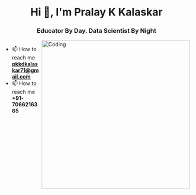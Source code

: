 <h1 align="center">Hi 👋, I'm Pralay K Kalaskar</h1>
<h3 align="center">Educator By Day. Data Scientist By Night</h3>

<img align="right" alt="Coding" width="400" src="https://cdn.dribbble.com/users/1162077/screenshots/3848914/programmer.gif">

<p align="left"> <a href="https://twitter.com/" target="blank"><img src="https://img.shields.io/twitter/follow/?logo=twitter&style=for-the-badge" alt="" /></a> </p>

- 📫 How to reach me **pkkdkalaskar71@gmail.com**
- 📫 How to reach me **+91-7066216365**
